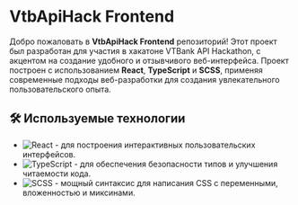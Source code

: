 # VtbApiHack Frontend

Добро пожаловать в **VtbApiHack Frontend** репозиторий! Этот проект был разработан для участия в хакатоне VTBank API Hackathon, с акцентом на создание удобного и отзывчивого веб-интерфейса. Проект построен с использованием **React**, **TypeScript** и **SCSS**, применяя современные подходы веб-разработки для создания увлекательного пользовательского опыта.

## 🛠️ Используемые технологии

- ![React](https://img.shields.io/badge/React-20232A?style=for-the-badge&logo=react&logoColor=61DAFB) - для построения интерактивных пользовательских интерфейсов.
- ![TypeScript](https://img.shields.io/badge/TypeScript-007ACC?style=for-the-badge&logo=typescript&logoColor=white) - для обеспечения безопасности типов и улучшения читаемости кода.
- ![SCSS](https://img.shields.io/badge/SCSS-hotpink.svg?style=for-the-badge&logo=SASS&logoColor=white) - мощный синтаксис для написания CSS с переменными, вложенностью и миксинами.
